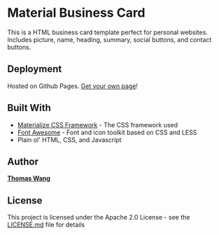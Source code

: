 # Material Business Card

This is a HTML business card template perfect for personal websites. Includes picture, name, heading, summary, social buttons, and contact buttons.

## Deployment

Hosted on Github Pages. [Get your own page](https://pages.github.com/)!

## Built With

- [Materialize CSS Framework](http://materializecss.com) - The CSS framework used
- [Font Awesome](https://fontawesome.com) - Font and icon toolkit based on CSS and LESS
- Plain ol' HTML, CSS, and Javascript

## Author

**[Thomas Wang](https://github.com/thomaswangio)**

## License

This project is licensed under the Apache 2.0 License - see the [LICENSE.md](./LICENSE) file for details
